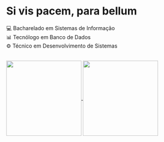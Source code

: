 # Si vis pacem, para bellum
💻 Bacharelado em Sistemas de Informação   <br>
📊 Tecnólogo em Banco de Dados             <br>
⚙️ Técnico em Desenvolvimento de Sistemas  <br><br>
<div>
    <a href="https://github.com/vikttorcostta">
        <img height=200 align="center" src="https://github-readme-stats.vercel.app/api?username=vikttorcostta&show_icons=true&theme=tokyonight&layout=compact" />
        <img height=200 align="center" src="https://github-readme-stats.vercel.app/api/top-langs?username=vikttorcostta&theme=tokyonight&layout=compact&langs_count=true&card_width=320" />
    </a>
</div>
